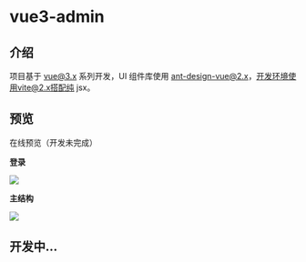 # vue3-admin

## 介绍

项目基于 vue@3.x 系列开发，UI 组件库使用 ant-design-vue@2.x，开发环境使用vite@2.x搭配纯 jsx。

## 预览

在线预览（开发未完成）

**登录**

![](https://zhoubangfu.com/cos/2021/0127180218.png)

**主结构**

![](https://zhoubangfu.com/cos/2021/0218182219.png)

## 开发中...
